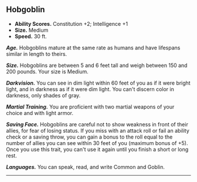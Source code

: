 ﻿## Hobgoblin

- **Ability Scores.** Constitution +2; Intelligence +1
- **Size.** Medium
- **Speed.** 30 ft.

***Age.*** Hobgoblins mature at the same rate as humans and have lifespans similar in length to theirs.

***Size.*** Hobgoblins are between 5 and 6 feet tall and weigh between 150 and 200 pounds. Your size is Medium.

***Darkvision.*** You can see in dim light within 60 feet of you as if it were bright light, and in darkness as if it were dim light. You can't discern color in darkness, only shades of gray.

***Martial Training.*** You are proficient with two martial weapons of your choice and with light armor.

***Saving Face.*** Hobgoblins are careful not to show weakness in front of their allies, for fear of losing status. If you miss with an attack roll or fail an ability check or a saving throw, you can gain a bonus to the roll equal to the number of allies you can see within 30 feet of you (maximum bonus of +5). Once you use this trait, you can't use it again until you finish a short or long rest.

***Languages.*** You can speak, read, and write Common and Goblin.

---



